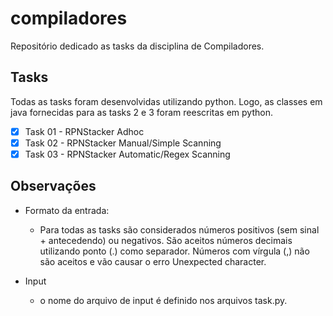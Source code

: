 # compiladores

Repositório dedicado as tasks da disciplina de Compiladores.

## Tasks

Todas as tasks foram desenvolvidas utilizando python. Logo, as classes em java fornecidas para as tasks 2 e 3 foram reescritas em python.

- [x] Task 01 - RPNStacker Adhoc
- [x] Task 02 - RPNStacker Manual/Simple Scanning
- [x] Task 03 - RPNStacker Automatic/Regex Scanning

## Observações

- Formato da entrada:
  - Para todas as tasks são considerados números positivos (sem sinal + antecedendo) ou negativos. São aceitos números decimais utilizando ponto (.) como separador. Números com vírgula (,) não são aceitos e vão causar o erro Unexpected character.

- Input
  - o nome do arquivo de input é definido nos arquivos task.py.

